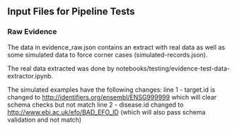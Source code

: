 ## Input Files for Pipeline Tests

### Raw Evidence

The data in evidence_raw.json contains an extract with real data as well as some simulated data to force corner cases (simulated-records.json).

The real data extracted was done by notebooks/testing/evidence-test-data-extractor.ipynb.

The simulated examples have the following changes:
line 1 - target.id is changed to http://identifiers.org/ensembl/ENSG999999 which will clear schema checks but not match
line 2 - disease.id changed to http://www.ebi.ac.uk/efo/BAD_EFO_ID (which will also pass schema validation and not match)